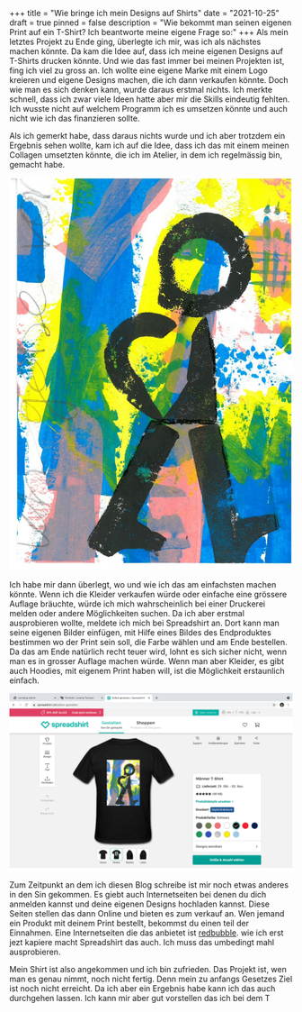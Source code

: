+++
title = "Wie bringe ich mein Designs auf Shirts"
date = "2021-10-25"
draft = true
pinned = false
description = "Wie bekommt man seinen eigenen Print auf ein T-Shirt? Ich beantworte meine eigene Frage so:"
+++
Als mein letztes Projekt zu Ende ging, überlegte ich mir, was ich als nächstes machen könnte. Da kam die Idee auf, dass ich meine eigenen Designs auf T-Shirts drucken könnte. Und wie das fast immer bei meinen Projekten ist, fing ich viel zu gross an. Ich wollte eine eigene Marke mit einem Logo kreieren und eigene Designs machen, die ich dann verkaufen könnte. Doch wie man es sich denken kann, wurde daraus erstmal nichts. Ich merkte schnell, dass ich zwar viele Ideen hatte aber mir die Skills eindeutig fehlten. Ich wusste nicht auf welchem Programm ich es umsetzen könnte und auch nicht wie ich das finanzieren sollte.

Als ich gemerkt habe, dass daraus nichts wurde und ich aber trotzdem ein Ergebnis sehen wollte, kam ich auf die Idee, dass ich das mit einem meinen Collagen umsetzten könnte, die ich im Atelier, in dem ich regelmässig bin, gemacht habe.

![](skm_c454e21091708290-1-3-.jpg)

Ich habe mir dann überlegt, wo und wie ich das am einfachsten machen könnte. Wenn ich die Kleider verkaufen würde oder einfache eine grössere Auflage bräuchte, würde ich mich wahrscheinlich bei einer Druckerei melden oder andere Möglichkeiten suchen. Da ich aber erstmal ausprobieren wollte, meldete ich mich bei Spreadshirt an. Dort kann man seine eigenen Bilder einfügen, mit Hilfe eines Bildes des Endproduktes bestimmen wo der Print sein soll, die Farbe wählen und am Ende bestellen. Da das am Ende natürlich recht teuer wird, lohnt es sich sicher nicht, wenn man es in grosser Auflage machen würde. Wenn man aber Kleider, es gibt auch Hoodies, mit eigenem Print haben will, ist die Möglichkeit erstaunlich einfach.

![](bildschirmfoto-2021-10-25-um-14.39.00-1-.png)

Zum Zeitpunkt an dem ich diesen Blog schreibe ist mir noch etwas anderes in den Sin gekommen. Es giebt auch Internetseiten bei denen du dich anmelden kannst und deine eigenen Designs hochladen kannst. Diese Seiten stellen das dann Online und bieten es zum verkauf an. Wen jemand ein Produkt mit deinem Print bestellt, bekommst du einen teil der Einnahmen. Eine Internetseiten die das anbietet ist [redbubble](https://www.redbubble.com/de/explore/for-you/). wie ich erst jezt kapiere macht Spreadshirt das auch. Ich muss das umbedingt mahl ausprobieren.

Mein Shirt ist also angekommen und ich bin zufrieden. Das Projekt ist, wen man es genau nimmt, noch nicht fertig. Denn mein zu anfangs Gesetzes Ziel ist noch nicht erreicht. Da ich aber ein Ergebnis habe kann ich das auch durchgehen lassen. Ich kann mir aber gut vorstellen das ich bei dem T